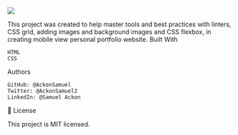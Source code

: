 ![](https://img.shields.io/badge/Microverse-blueviolet)

This project was created to help master tools and best practices with linters, CSS grid, adding images and background images and CSS flexbox, in creating mobile view  personal portfolio website.
Built With

    HTML
    CSS

Authors

    GitHub: @AckonSamuel
    Twitter: @AckonSamuel2
    LinkedIn: @Samuel Ackon

📝 License

This project is MIT licensed.
